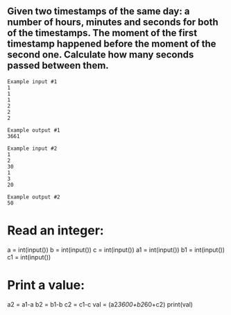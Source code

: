 ## Given two timestamps of the same day: a number of hours, minutes and seconds for both of the timestamps. The moment of the first timestamp happened before the moment of the second one. Calculate how many seconds passed between them.
```
Example input #1
1
1
1
2
2
2

Example output #1
3661

Example input #2
1
2
30
1
3
20

Example output #2
50
```
# Read an integer:
a = int(input())
b = int(input())
c = int(input())
a1 = int(input())
b1 = int(input())
c1 = int(input())
# Print a value:
a2 = a1-a
b2 = b1-b
c2 = c1-c
val = (a2*3600+b2*60+c2)
print(val)
